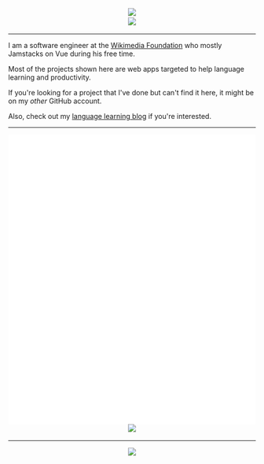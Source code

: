 <div align="center">
  <img src="https://readme-typing-svg.herokuapp.com?color=F97316&background=FFFFFF00&center=true&vCenter=true&lines=Hi+there+%F0%9F%91%8B" />
</div>

<div align="center">
  <picture>
    <source
      media="(prefers-color-scheme:dark)"
      srcset=""
    />
    <img src="https://pbs.twimg.com/media/DepEIeTV4AAbkvO.jpg" />
  </picture>
</div>

---

I am a software engineer at the [Wikimedia Foundation](https://github.com/wikimedia) who mostly Jamstacks on Vue during his free time.

Most of the projects shown here are web apps targeted to help language learning and productivity.

If you're looking for a project that I've done but can't find it here, it might be on my *other* GitHub account.

Also, check out my <a href="https://barelylingual.net/">language learning blog</a> if you're interested.

---

<div align="center">
<span>
  <img align="center" src="https://github.com/tchin25/github-stats/blob/master/generated/overview.svg" />
</span>
<span>
  <img align="center" src="https://github.com/tchin25/github-stats/blob/master/generated/languages.svg" />
</span>
</div>

<div align="center">
<img src="https://github-profile-trophy.vercel.app/?username=tchin25&rank=-B,-C,-?&margin-w=8&theme=flat" />
</div>

---

<div align="center">
  <picture>
    <source
      media="(prefers-color-scheme:dark)"
      srcset=""
    />
    <img height="200" src="https://149674310.v2.pressablecdn.com/wp-content/uploads/2019/01/letsgoch.png" />
  </picture>
</div>

